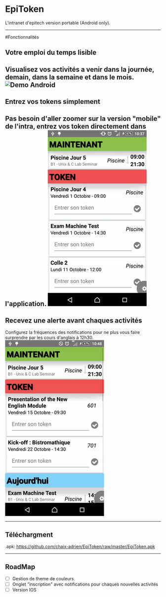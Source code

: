 EpiToken
===================
L'intranet d'epitech version portable (Android only).

----------


#Fonctionnalités
## Votre emploi du temps lisible
Visualisez vos activités a venir dans la journée, demain, dans la semaine et dans le mois.
![Demo Android](https://github.com/chaix-adrien/EpiToken/blob/master/gifExample/calendar.gif)
----------

## Entrez vos tokens simplement
Pas besoin d'aller zoomer sur la version "mobile" de l'intra, entrez vos token directement dans l'application.
![Demo Android](https://github.com/chaix-adrien/EpiToken/blob/master/gifExample/token.gif)
----------

## Recevez une alerte avant chaques activités
Configurez la fréquences des notifications pour ne plus vous faire surprendre par les cours d'anglais à 12h30.
![Demo Android](https://github.com/chaix-adrien/EpiToken/blob/master/gifExample/notif.gif)


----------


Téléchargment
-------------------
.apk: https://github.com/chaix-adrien/EpiToken/raw/master/EpiToken.apk

----------


RoadMap
-------------------

- [ ] Gestion de theme de couleurs
- [ ] Onglet "inscription" avec notifications pour chaques nouvelles activités
- [ ] Version IOS

